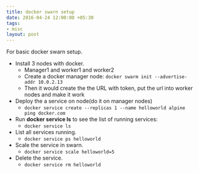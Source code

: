 ```yaml
---
title: docker swarn setup
date: 2016-04-24 12:00:00 +05:30
tags:
- misc
layout: post
---
```


For basic docker swarn setup.

* Install 3 nodes with docker.
    * Manager1 and worker1 and worker2
    * Create a docker manager node: `docker swarm init --advertise-addr 10.0.2.13`
    * Then it would create the the URL with token, put the url into worker nodes and make it work
* Deploy the a service on node(do it on manager nodes)
    * `docker service create --replicas 1 --name helloworld alpine ping docker.com`
* Run **docker service ls** to see the list of running services: 
    * `docker service ls`
* List all services running.
    * `docker service ps helloworld`
* Scale the service in swarn.
    * `docker service scale helloworld=5`
* Delete the service.
    * `docker service rm helloworld`